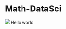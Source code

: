 # Math-DataSci

<img src="https://comptiacdn.azureedge.net/webcontent/images/default-source/researchreports/data-analytics-vs.-data-science/data-analytics-vs-data-science.png?sfvrsn=28434515_0">
Hello world
